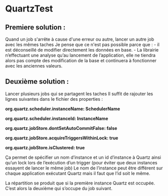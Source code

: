 # QuartzTest

## Premiere solution : 
Quand un job s'arrête à cause d'une erreur ou autre, lancer un autre job avec les mêmes taches 
Je pense que ce n'est pas possible parce que : 
	- il est déconseillé de modifier directement les données en base. 
	- La librairie n’effectuant une analyse qu’au lancement de l’application, 
	elle ne tiendra alors pas compte des modification de la base et continuera
	à fonctionner avec les anciennes valeurs.
	
## Deuxième solution : 
Lancer plusieurs jobs qui se partagent les taches
Il suffit de rajouter les lignes suivantes dans le fichier des properties : 

**org.quartz.scheduler.instanceName: SchedulerName**

**org.quartz.scheduler.instanceId: InstanceName**

**org.quartz.jobStore.dontSetAutoCommitFalse: false**

**org.quartz.jobStore.acquireTriggersWithinLock: true**

**org.quartz.jobStore.isClustered: true**

Ça permet de spécifier un nom d’instance et un id d’instance à Quartz ainsi qu’un lock lors de l’exécution d’un trigger (pour éviter que deux instances essayent de lancer le même job)
Le nom de l’instance peut être différent sur chaque application exécutant Quartz mais il faut que l’id soit le même.

La répartition se produit que si la première instance Quartz est occupée. C’est alors la deuxième qui s’occupe du job suivant.


